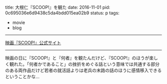 title: 大根仁『SCOOP!』を観た
date: 2016-11-01
pid: 0c695036e6d9438c5da4bdd015ea02b9
status: p
tags:
- movie
- blog
---

[映画『SCOOP!』公式サイト][1]

---- 

映画の日に『SCOOP!』と『何者』を観たんだけど、『SCOOP!』のほうが楽しく観れた。「何者かであること」の挫折をめぐる話という意味では共通する部分のある両作品だけど若者の就活話よりは老兵の末路の話のほうに感情移入できるということかな…

[1]:	http://scoop-movie.jp/